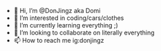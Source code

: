 - 👋 Hi, I’m @DonJingz aka Domi
- 👀 I’m interested in coding/cars/clothes
- 🌱 I’m currently learning everything ;)
- 💞️ I’m looking to collaborate on literally everything
- 📫 How to reach me ig:donjingz

<!---
DonJingz/DonJingz is a ✨ special ✨ repository because its `README.md` (this file) appears on your GitHub profile.
You can click the Preview link to take a look at your changes.
--->
